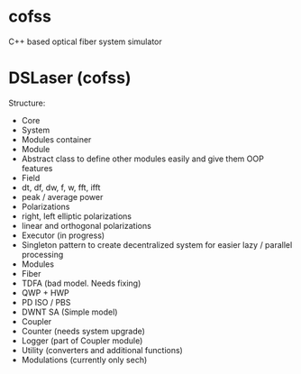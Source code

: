 # cofss
C++ based optical fiber system simulator

# DSLaser (cofss)

Structure:
- Core
 - System
  - Modules container
 - Module
  - Abstract class to define other modules easily and give them OOP features
 - Field
  - dt, df, dw, f, w, fft, ifft
  - peak / average power
  - Polarizations
   - right, left elliptic polarizations
   - linear and orthogonal polarizations
 - Executor (in progress)
  - Singleton pattern to create decentralized system for easier lazy / parallel processing
- Modules
 - Fiber
 - TDFA (bad model. Needs fixing)
 - QWP + HWP
 - PD ISO / PBS
 - DWNT SA (Simple model)
 - Coupler
 - Counter (needs system upgrade)
 - Logger (part of Coupler module)
- Utility (converters and additional functions)
- Modulations (currently only sech)
